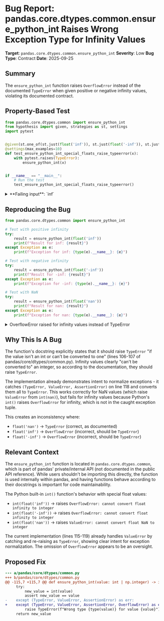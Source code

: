 # Bug Report: pandas.core.dtypes.common.ensure_python_int Raises Wrong Exception Type for Infinity Values

**Target**: `pandas.core.dtypes.common.ensure_python_int`
**Severity**: Low
**Bug Type**: Contract
**Date**: 2025-09-25

## Summary

The `ensure_python_int` function raises `OverflowError` instead of the documented `TypeError` when given positive or negative infinity values, violating its documented contract.

## Property-Based Test

```python
from pandas.core.dtypes.common import ensure_python_int
from hypothesis import given, strategies as st, settings
import pytest


@given(st.one_of(st.just(float('inf')), st.just(float('-inf')), st.just(float('nan'))))
@settings(max_examples=10)
def test_ensure_python_int_special_floats_raise_typeerror(x):
    with pytest.raises(TypeError):
        ensure_python_int(x)


if __name__ == "__main__":
    # Run the test
    test_ensure_python_int_special_floats_raise_typeerror()
```

<details>

<summary>
**Failing input**: `inf`
</summary>
```
Traceback (most recent call last):
  File "/home/npc/pbt/agentic-pbt/worker_/36/hypo.py", line 15, in <module>
    test_ensure_python_int_special_floats_raise_typeerror()
    ~~~~~~~~~~~~~~~~~~~~~~~~~~~~~~~~~~~~~~~~~~~~~~~~~~~~~^^
  File "/home/npc/pbt/agentic-pbt/worker_/36/hypo.py", line 7, in test_ensure_python_int_special_floats_raise_typeerror
    @settings(max_examples=10)
                   ^^^
  File "/home/npc/miniconda/lib/python3.13/site-packages/hypothesis/core.py", line 2124, in wrapped_test
    raise the_error_hypothesis_found
  File "/home/npc/pbt/agentic-pbt/worker_/36/hypo.py", line 10, in test_ensure_python_int_special_floats_raise_typeerror
    ensure_python_int(x)
    ~~~~~~~~~~~~~~~~~^^^
  File "/home/npc/miniconda/lib/python3.13/site-packages/pandas/core/dtypes/common.py", line 116, in ensure_python_int
    new_value = int(value)
OverflowError: cannot convert float infinity to integer
Falsifying example: test_ensure_python_int_special_floats_raise_typeerror(
    x=inf,
)
```
</details>

## Reproducing the Bug

```python
from pandas.core.dtypes.common import ensure_python_int

# Test with positive infinity
try:
    result = ensure_python_int(float('inf'))
    print(f"Result for inf: {result}")
except Exception as e:
    print(f"Exception for inf: {type(e).__name__}: {e}")

# Test with negative infinity
try:
    result = ensure_python_int(float('-inf'))
    print(f"Result for -inf: {result}")
except Exception as e:
    print(f"Exception for -inf: {type(e).__name__}: {e}")

# Test with NaN
try:
    result = ensure_python_int(float('nan'))
    print(f"Result for nan: {result}")
except Exception as e:
    print(f"Exception for nan: {type(e).__name__}: {e}")
```

<details>

<summary>
OverflowError raised for infinity values instead of TypeError
</summary>
```
Exception for inf: OverflowError: cannot convert float infinity to integer
Exception for -inf: OverflowError: cannot convert float infinity to integer
Exception for nan: TypeError: Wrong type <class 'float'> for value nan
```
</details>

## Why This Is A Bug

The function's docstring explicitly states that it should raise `TypeError` "if the value isn't an int or can't be converted to one" (lines 106-107 of pandas/core/dtypes/common.py). Infinity values clearly "can't be converted to" an integer, so according to the documentation, they should raise `TypeError`.

The implementation already demonstrates intent to normalize exceptions - it catches `(TypeError, ValueError, AssertionError)` on line 118 and converts them all to `TypeError`. This works correctly for NaN values (which raise `ValueError` from `int(nan)`), but fails for infinity values because Python's `int()` raises `OverflowError` for infinity, which is not in the caught exception tuple.

This creates an inconsistency where:
- `float('nan')` → `TypeError` (correct, as documented)
- `float('inf')` → `OverflowError` (incorrect, should be `TypeError`)
- `float('-inf')` → `OverflowError` (incorrect, should be `TypeError`)

## Relevant Context

The `ensure_python_int` function is located in `pandas.core.dtypes.common`, which is part of pandas' private/internal API (not documented in the public API reference). While users shouldn't be importing this directly, the function is used internally within pandas, and having functions behave according to their docstrings is important for code maintainability.

The Python built-in `int()` function's behavior with special float values:
- `int(float('inf'))` → raises `OverflowError: cannot convert float infinity to integer`
- `int(float('-inf'))` → raises `OverflowError: cannot convert float infinity to integer`
- `int(float('nan'))` → raises `ValueError: cannot convert float NaN to integer`

The current implementation (lines 115-119) already handles `ValueError` by catching and re-raising as `TypeError`, showing clear intent for exception normalization. The omission of `OverflowError` appears to be an oversight.

## Proposed Fix

```diff
--- a/pandas/core/dtypes/common.py
+++ b/pandas/core/dtypes/common.py
@@ -115,7 +115,7 @@ def ensure_python_int(value: int | np.integer) -> int:
     try:
         new_value = int(value)
         assert new_value == value
-    except (TypeError, ValueError, AssertionError) as err:
+    except (TypeError, ValueError, AssertionError, OverflowError) as err:
         raise TypeError(f"Wrong type {type(value)} for value {value}") from err
     return new_value
```